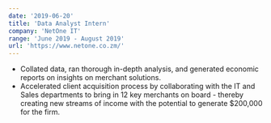 ```yaml
---
date: '2019-06-20'
title: 'Data Analyst Intern'
company: 'NetOne IT'
range: 'June 2019 - August 2019'
url: 'https://www.netone.co.zm/'
---
```


- Collated data, ran thorough in-depth analysis, and generated economic reports on insights on merchant solutions.
- Accelerated client acquisition process by collaborating with the IT and Sales departments to bring in 12 key merchants on board - thereby creating new streams of income with the potential to generate $200,000 for the firm.
